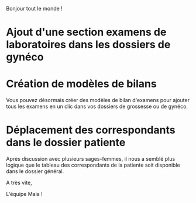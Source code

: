 Bonjour tout le monde !


# Ajout d'une section examens de laboratoires dans les dossiers de gynéco


# Création de modèles de bilans
Vous pouvez désormais créer des modèles de bilan d'examens pour ajouter tous les examens en un clic dans vos dossiers de grossesse ou de gynéco.


# Déplacement des correspondants dans le dossier patiente

Après discussion avec plusieurs sages-femmes, il nous a semblé plus logique que le tableau des correspondants de la patiente soit disponible dans le dossier général.



A très vite,

L'équipe Maia !

